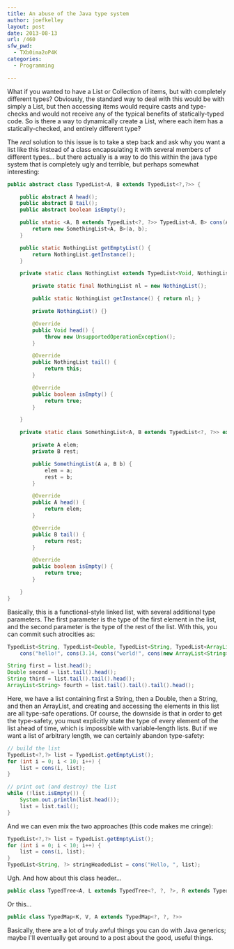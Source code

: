 ```yaml
---
title: An abuse of the Java type system
author: joefkelley
layout: post
date: 2013-08-13
url: /460
sfw_pwd:
  - TXb0ima2oP4K
categories:
  - Programming

---
```

What if you wanted to have a List or Collection of items, but with completely different types? Obviously, the standard way to deal with this would be with simply a List<Object>, but then accessing items would require casts and type-checks and would not receive any of the typical benefits of statically-typed code. So is there a way to dynamically create a List, where each item has a statically-checked, and entirely different type?

The _real_ solution to this issue is to take a step back and ask why you want a list like this instead of a class encapsulating it with several members of different types... but there actually is a way to do this within the java type system that is completely ugly and terrible, but perhaps somewhat interesting:

~~~java
public abstract class TypedList<A, B extends TypedList<?,?>> {

	public abstract A head();
	public abstract B tail();
	public abstract boolean isEmpty();

	public static <A, B extends TypedList<?, ?>> TypedList<A, B> cons(A a, B b) {
		return new SomethingList<A, B>(a, b);
	}

	public static NothingList getEmptyList() {
		return NothingList.getInstance();
	}

	private static class NothingList extends TypedList<Void, NothingList> {

		private static final NothingList nl = new NothingList();

		public static NothingList getInstance() { return nl; }

		private NothingList() {}

		@Override
		public Void head() {
			throw new UnsupportedOperationException();
		}

		@Override
		public NothingList tail() {
			return this;
		}

		@Override
		public boolean isEmpty() {
			return true;
		}

	}

	private static class SomethingList<A, B extends TypedList<?, ?>> extends TypedList<A, B> {

		private A elem;
		private B rest;

		public SomethingList(A a, B b) {
			elem = a;
			rest = b;
		}

		@Override
		public A head() {
			return elem;
		}

		@Override
		public B tail() {
			return rest;
		}

		@Override
		public boolean isEmpty() {
			return true;
		}

	}
}
~~~

Basically, this is a functional-style linked list, with several additional type parameters. The first parameter is the type of the first element in the list, and the second parameter is the type of the rest of the list. With this, you can commit such atrocities as:

~~~java
TypedList<String, TypedList<Double, TypedList<String, TypedList<ArrayList<String>, NothingList>>>> list =
	cons("hello!", cons(3.14, cons("world!", cons(new ArrayList<String>(), TypedList.getEmptyList()))));

String first = list.head();
Double second = list.tail().head();
String third = list.tail().tail().head();
ArrayList<String> fourth = list.tail().tail().tail().head();
~~~

Here, we have a list containing first a String, then a Double, then a String, and then an ArrayList, and creating and accessing the elements in this list are all type-safe operations. Of course, the downside is that in order to get the type-safety, you must explicitly state the type of every element of the list ahead of time, which is impossible with variable-length lists. But if we want a list of arbitrary length, we can certainly abandon type-safety:

~~~java
// build the list
TypedList<?,?> list = TypedList.getEmptyList();
for (int i = 0; i < 10; i++) {
	list = cons(i, list);
}

// print out (and destroy) the list
while (!list.isEmpty()) {
	System.out.println(list.head());
	list = list.tail();
}
~~~

And we can even mix the two approaches (this code makes me cringe):

~~~java
TypedList<?,?> list = TypedList.getEmptyList();
for (int i = 0; i < 10; i++) {
	list = cons(i, list);
}
TypedList<String, ?> stringHeadedList = cons("Hello, ", list);
~~~

Ugh. And how about this class header...

~~~java
public class TypedTree<A, L extends TypedTree<?, ?, ?>, R extends TypedTree<?, ?, ?>>
~~~

Or this...

~~~java
public class TypedMap<K, V, A extends TypedMap<?, ?, ?>>
~~~

Basically, there are a lot of truly awful things you can do with Java generics; maybe I'll eventually get around to a post about the good, useful things.
